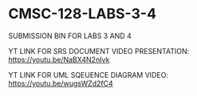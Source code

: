 # CMSC-128-LABS-3-4
SUBMISSION BIN FOR LABS 3 AND 4


YT LINK FOR SRS DOCUMENT VIDEO PRESENTATION:
https://youtu.be/NaBX4N2nIvk


YT LINK FOR UML SQEUENCE DIAGRAM VIDEO:
https://youtu.be/wugsWZd2fC4
